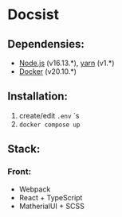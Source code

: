 # Docsist

## Dependensies:
* [Node.js](https://nodejs.org/dist/v16.13.2/node-v16.13.2.pkg) (v16.13.\*), [yarn](https://yarnpkg.com/getting-started/install) (v1.\*)
* [Docker](https://www.docker.com/) (v20.10.\*)

## Installation:
1. create/edit `.env` `s
2. `docker compose up`

## Stack:

### Front:
* Webpack
* React + TypeScript
* MatherialUI + SCSS

